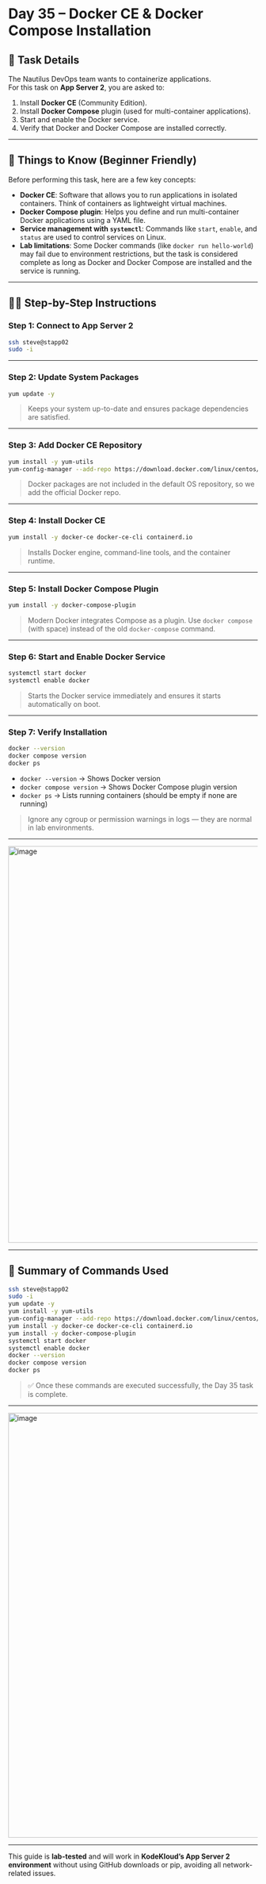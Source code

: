 # Day 35 – Docker CE & Docker Compose Installation

## 📌 Task Details

The Nautilus DevOps team wants to containerize applications.  
For this task on **App Server 2**, you are asked to:

1. Install **Docker CE** (Community Edition).  
2. Install **Docker Compose** plugin (used for multi-container applications).  
3. Start and enable the Docker service.  
4. Verify that Docker and Docker Compose are installed correctly.

---

## 🧠 Things to Know (Beginner Friendly)

Before performing this task, here are a few key concepts:

- **Docker CE**: Software that allows you to run applications in isolated containers. Think of containers as lightweight virtual machines.  
- **Docker Compose plugin**: Helps you define and run multi-container Docker applications using a YAML file.  
- **Service management with `systemctl`**: Commands like `start`, `enable`, and `status` are used to control services on Linux.  
- **Lab limitations**: Some Docker commands (like `docker run hello-world`) may fail due to environment restrictions, but the task is considered complete as long as Docker and Docker Compose are installed and the service is running.

---

## 🧑‍💻 Step-by-Step Instructions

### **Step 1: Connect to App Server 2**
```bash
ssh steve@stapp02
sudo -i
```

---

### **Step 2: Update System Packages**
```bash
yum update -y
```
> Keeps your system up-to-date and ensures package dependencies are satisfied.

---

### **Step 3: Add Docker CE Repository**
```bash
yum install -y yum-utils
yum-config-manager --add-repo https://download.docker.com/linux/centos/docker-ce.repo
```
> Docker packages are not included in the default OS repository, so we add the official Docker repo.

---

### **Step 4: Install Docker CE**
```bash
yum install -y docker-ce docker-ce-cli containerd.io
```
> Installs Docker engine, command-line tools, and the container runtime.

---

### **Step 5: Install Docker Compose Plugin**
```bash
yum install -y docker-compose-plugin
```
> Modern Docker integrates Compose as a plugin. Use `docker compose` (with space) instead of the old `docker-compose` command.

---

### **Step 6: Start and Enable Docker Service**
```bash
systemctl start docker
systemctl enable docker
```
> Starts the Docker service immediately and ensures it starts automatically on boot.

---

### **Step 7: Verify Installation**
```bash
docker --version
docker compose version
docker ps
```
- `docker --version` → Shows Docker version  
- `docker compose version` → Shows Docker Compose plugin version  
- `docker ps` → Lists running containers (should be empty if none are running)  

> Ignore any cgroup or permission warnings in logs — they are normal in lab environments.

---
<img width="1600" height="800" alt="image" src="https://github.com/user-attachments/assets/53d49478-fdc9-48cb-a2c8-50fc44289757" />

---

## 📝 Summary of Commands Used
```bash
ssh steve@stapp02
sudo -i
yum update -y
yum install -y yum-utils
yum-config-manager --add-repo https://download.docker.com/linux/centos/docker-ce.repo
yum install -y docker-ce docker-ce-cli containerd.io
yum install -y docker-compose-plugin
systemctl start docker
systemctl enable docker
docker --version
docker compose version
docker ps
```

> ✅ Once these commands are executed successfully, the Day 35 task is complete.

---

<img width="1600" height="857" alt="image" src="https://github.com/user-attachments/assets/ea39e6e4-faaa-4cce-b62e-85e0fa4b9c8b" /> 

---


This guide is **lab-tested** and will work in **KodeKloud’s App Server 2 environment** without using GitHub downloads or pip, avoiding all network-related issues.

